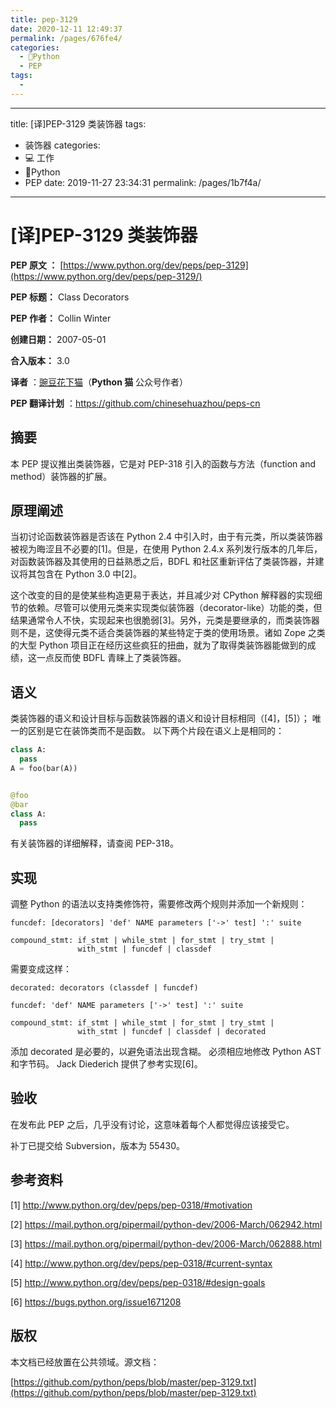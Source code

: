 ```yaml
---
title: pep-3129
date: 2020-12-11 12:49:37
permalink: /pages/676fe4/
categories:
  - 🐍Python
  - PEP
tags:
  - 
---
```

---
title: [译]PEP-3129 类装饰器
tags: 
  - 装饰器
categories: 
  - 💻 工作
  - 🐍Python
  - PEP
date: 2019-11-27 23:34:31
permalink: /pages/1b7f4a/
---
# [译]PEP-3129 类装饰器

**PEP 原文 ：** [https://www.python.org/dev/peps/pep-3129](https://www.python.org/dev/peps/pep-3129/)

**PEP 标题：** Class Decorators

**PEP 作者：** Collin Winter

**创建日期：** 2007-05-01

**合入版本：** 3.0

**译者** ：[豌豆花下猫](https://zhuanlan.zhihu.com/pythonCat)（**Python 猫** 公众号作者）

**PEP 翻译计划** ：https://github.com/chinesehuazhou/peps-cn

## 摘要

本 PEP 提议推出类装饰器，它是对 PEP-318 引入的函数与方法（function and method）装饰器的扩展。

## 原理阐述

当初讨论函数装饰器是否该在 Python 2.4 中引入时，由于有元类，所以类装饰器被视为晦涩且不必要的[1]。但是，在使用 Python 2.4.x 系列发行版本的几年后，对函数装饰器及其使用的日益熟悉之后，BDFL 和社区重新评估了类装饰器，并建议将其包含在 Python 3.0 中[2]。

这个改变的目的是使某些构造更易于表达，并且减少对 CPython 解释器的实现细节的依赖。尽管可以使用元类来实现类似装饰器（decorator-like）功能的类，但结果通常令人不快，实现起来也很脆弱[3]。另外，元类是要继承的，而类装饰器则不是，这使得元类不适合类装饰器的某些特定于类的使用场景。诸如 Zope 之类的大型 Python 项目正在经历这些疯狂的扭曲，就为了取得类装饰器能做到的成绩，这一点反而使 BDFL 青睐上了类装饰器。

## 语义

类装饰器的语义和设计目标与函数装饰器的语义和设计目标相同（[4]，[5]）； 唯一的区别是它在装饰类而不是函数。 以下两个片段在语义上是相同的：

```python
class A:
  pass
A = foo(bar(A))


@foo
@bar
class A:
  pass
```

有关装饰器的详细解释，请查阅 PEP-318。

## 实现

调整 Python 的语法以支持类修饰符，需要修改两个规则并添加一个新规则：

```plain
funcdef: [decorators] 'def' NAME parameters ['->' test] ':' suite

compound_stmt: if_stmt | while_stmt | for_stmt | try_stmt |
               with_stmt | funcdef | classdef
```

需要变成这样：

```plain
decorated: decorators (classdef | funcdef)

funcdef: 'def' NAME parameters ['->' test] ':' suite

compound_stmt: if_stmt | while_stmt | for_stmt | try_stmt |
               with_stmt | funcdef | classdef | decorated
```

添加 decorated 是必要的，以避免语法出现含糊。
必须相应地修改 Python AST 和字节码。
Jack Diederich 提供了参考实现[6]。

## 验收

在发布此 PEP 之后，几乎没有讨论，这意味着每个人都觉得应该接受它。

补丁已提交给 Subversion，版本为 55430。

## 参考资料

[1] http://www.python.org/dev/peps/pep-0318/#motivation

[2] https://mail.python.org/pipermail/python-dev/2006-March/062942.html

[3] https://mail.python.org/pipermail/python-dev/2006-March/062888.html

[4] http://www.python.org/dev/peps/pep-0318/#current-syntax

[5] http://www.python.org/dev/peps/pep-0318/#design-goals

[6] https://bugs.python.org/issue1671208

## 版权

本文档已经放置在公共领域。源文档：

[https://github.com/python/peps/blob/master/pep-3129.txt](https://github.com/python/peps/blob/master/pep-3129.txt)
